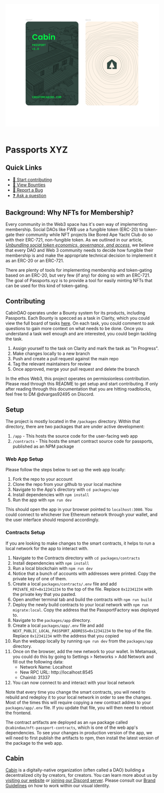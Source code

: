 <div align="center">
  <img src='./assets/cabin-passports.png'>
</div>

<br />

# Passports XYZ

## Quick Links

- [🙋 Start contributing](#Contributing)
- [🎯 View Bounties](https://app.clarity.so/cabin/view/3039c279-2ee2-4da2-a604-dc1c23d5010c)
- [🐞 Report a Bug](https://github.com/CabinDAO/Passports/issues/new)
- [❓ Ask a question](https://github.com/CabinDAO/Passports/discussions)


## Background: Why NFTs for Membership?

Every community in the Web3 space has it's own way of implementing membership.
Social DAOs like FWB use a fungible token (ERC-20) to token-gate their community
while NFT projects like Bored Ape Yacht Club do so with their ERC-721,
non-fungible token. As we outlined in our article, *[Unbundling social token
economics, governance, and
access](https://creators.mirror.xyz/V7Ucba89-3qV9yFxj7Spj7YxjKAhc6TOd8nUcCp9n6k)*,
we believe that every DAO and Web 3 community needs to decide how fungible their
membership is and make the appropriate technical decision to implement it as an
ERC-20 or an ERC-721.

There are plenty of tools for implementing membership and token-gating based on
an ERC-20, but very few (if any) for doing so with an ERC-721. The goal of
Passports.xyz is to provide a tool for easily minting NFTs that can be used for
this kind of token-gating.

## Contributing

CabinDAO operates under a Bounty system for its products, including Passports. Each Bounty is specced as a task in Clarity, which you could view the full board of tasks [here](https://app.clarity.so/cabin/view/3039c279-2ee2-4da2-a604-dc1c23d5010c). On each task, you could comment to ask questions to gain more context on what needs to be done. Once you understand a task well enough and are interested, you could begin tackling the task.

1. Assign yourself to the task on Clarity and mark the task as "In Progress".
1. Make changes locally to a new branch
1. Push and create a pull request against the main repo
1. Tag the relevant maintainers for review
1. Once approved, merge your pull request and delete the branch

In the ethos Web3, this project operates on permissionless contribution. Please read through this README to get setup and start contributing. If only after reading through this documentation that you are hitting roadblocks, feel free to DM @dvargas92495 on Discord.

## Setup

The project is mostly located in the `/packages` directory. Within that directory, there are two packages that are under active development:
1. `/app` - This hosts the source code for the user-facing web app
1. `/contracts` - This hosts the smart contract source code for passports, published as an NPM package

### Web App Setup

Please follow the steps below to set up the web app locally:

1. Fork the repo to your account
1. Clone the repo from your github to your local machine
1. Navigate to the App's directory with `cd packages/app`
1. Install dependencies with `npm install`
1. Run the app with `npm run dev`

This should open the app in your browser pointed to `localhost:3000`. You could connect to whichever live Ethereum network through your wallet, and the user interface should respond accordingly.

### Contracts Setup

If you are looking to make changes to the smart contracts, it helps to run a local network for the app to interact with.

1. Navigate to the Contracts directory with `cd packages/contracts`
1. Install dependencies with `npm install`
1. Run a local blockchain with `npm run dev`
1. Notice that a bunch of accounts with addresses were printed. Copy the private key of one of them.
1. Create a local `packages/contracts/.env` file and add `PRIVATE_KEY=0x12341234` to the top of the file. Replace `0x12341234` with the private key that you pasted.
1. Open another terminal tab and build the contracts with `npm run build`
1. Deploy the newly build contracts to your local network with `npm run migrate:local`. Copy the address that the PassportFactory was deployed to.
1. Navigate to the `packages/app` directory.
1. Create a local `packages/app/.env` file and add `NEXT_PUBLIC_LOCAL_PASSPORT_ADDRESS=0x12341234` to the top of the file. Replace `0x12341234` with the address that you copied
1. Run the webapp locally by running `npm run dev` from the `packages/app` directory.
1. Once on the browser, add the new network to your wallet. In Metamask, you could do this by going to Settings > Networks > Add Network and fill out the following data:
    - Network Name: Localhost
    - New RPC URL: http://localhost:8545
    - ChainId: 31337
1. You can now connect to and interact with your local network

Note that every time you change the smart contracts, you will need to rebuild and redeploy it to your local network in order to see the changes. Most of the times this will require copying a new contract addres to your `packages/app/.env` file. If you update that file, you will then need to reboot the frontend.

The contract artifacts are deployed as an `npm` package called `@cabindao/nft-passport-contracts`, which is one of the web app's dependencies. To see your changes in production version of the app, we will need to first publish the artifacts to npm, then install the latest version of the package to the web app.

## Cabin

[Cabin](https://www.creatorcabins.com) is a digitally-native organization (often
called a DAO) building a decentralized city by creators, for creators.  You can
learn more about us by [visiting our website](https://www.creatorcabins.com) or
[joining our Discord server](https://discord.gg/4G6XjsCjM3). Please consult our
[Brand Guidelines](https://github.com/CabinDAO/topo) on how to work
within our visual identity.
